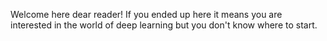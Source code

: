 Welcome here dear reader! If you ended up here it means you are interested in the world of deep learning but you don't know where to start.